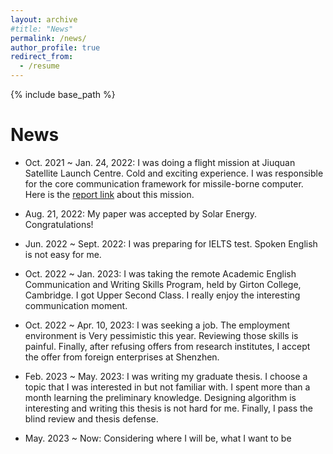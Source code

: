 ```yaml
---
layout: archive
#title: "News"
permalink: /news/
author_profile: true
redirect_from:
  - /resume
---
```


{% include base_path %}

News
======
* Oct. 2021 ~ Jan. 24, 2022: I was doing a flight mission at Jiuquan Satellite Launch Centre. Cold and exciting experience. I was responsible for the core communication framework for missile-borne computer. Here is the [report link](https://www.guancha.cn/industry-science/2022_01_24_623388.shtml) about this mission.
<!--
* Feb. 2022 ~ May 2022: I was writing my first journal paper. This project had been done since Oct. 2020. It is hard to write a paper in English.
-->
* Aug. 21, 2022: My paper was accepted by Solar Energy. Congratulations!

* Jun. 2022 ~ Sept. 2022: I was preparing for IELTS test. Spoken English is not easy for me. <!--Finally, I got 6.0.-->

* Oct. 2022 ~ Jan. 2023: I was taking the remote Academic English Communication and Writing Skills Program, held by Girton College, Cambridge. I got Upper Second Class. I really enjoy the interesting communication moment. 

* Oct. 2022 ~ Apr. 10, 2023: I was seeking a job. The employment environment is Very pessimistic this year. Reviewing those skills is painful. Finally, after refusing offers from research institutes, I accept the offer from foreign enterprises at Shenzhen. <!--STMicroelectronics.-->

* Feb. 2023 ~ May. 2023: I was writing my graduate thesis. I choose a topic that I was interested in but not familiar with. I spent more than a month learning the preliminary knowledge. Designing algorithm is interesting and writing this thesis is not hard for me. Finally, I pass the blind review and thesis defense.

* May. 2023 ~ Now: Considering where I will be, what I want to be 
